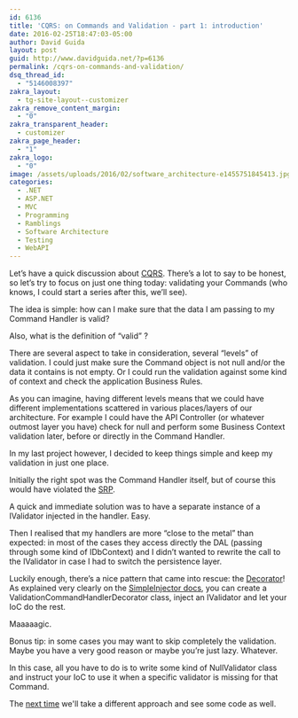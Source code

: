 ```yaml
---
id: 6136
title: 'CQRS: on Commands and Validation - part 1: introduction'
date: 2016-02-25T18:47:03-05:00
author: David Guida
layout: post
guid: http://www.davidguida.net/?p=6136
permalink: /cqrs-on-commands-and-validation/
dsq_thread_id:
  - "5146008397"
zakra_layout:
  - tg-site-layout--customizer
zakra_remove_content_margin:
  - "0"
zakra_transparent_header:
  - customizer
zakra_page_header:
  - "1"
zakra_logo:
  - "0"
image: /assets/uploads/2016/02/software_architecture-e1455751845413.jpg
categories:
  - .NET
  - ASP.NET
  - MVC
  - Programming
  - Ramblings
  - Software Architecture
  - Testing
  - WebAPI
---
```


Let’s have a quick discussion about <a href="http://martinfowler.com/bliki/CQRS.html" target="_blank" rel="noopener noreferrer">CQRS</a>. There’s a lot to say to be honest, so let’s try to focus on just one thing today: validating your Commands (who knows, I could start a series after this, we’ll see).

The idea is simple: how can I make sure that the data I am passing to my Command Handler is valid?

Also, what is the definition of “valid” ?

There are several aspect to take in consideration, several “levels” of validation. I could just make sure the Command object is not null and/or the data it contains is not empty. Or I could run the validation against some kind of context and check the application Business Rules.

As you can imagine, having different levels means that we could have different implementations scattered in various places/layers of our architecture. For example I could have the API Controller (or whatever outmost layer you have) check for null and perform some Business Context validation later, before or directly in the Command Handler.

In my last project however, I decided to keep things simple and keep my validation in just one place.

Initially the right spot was the Command Handler itself, but of course this would have violated the <a href="https://en.wikipedia.org/wiki/Single_responsibility_principle" target="_blank" rel="noopener noreferrer">SRP</a>.

A quick and immediate solution was to have a separate instance of a IValidator<TCommand> injected in the handler. Easy.

Then I realised that my handlers are more “close to the metal” than expected: in most of the cases they access directly the DAL (passing through some kind of IDbContext) and I didn’t wanted to rewrite the call to the IValidator in case I had to switch the persistence layer.

Luckily enough, there’s a nice pattern that came into rescue: the <a href="http://martinfowler.com/bliki/DecoratedCommand.html" target="_blank" rel="noopener noreferrer">Decorator</a>! As explained very clearly on the <a href="http://simpleinjector.readthedocs.org/en/latest/advanced.html#decorators" target="_blank" rel="noopener noreferrer">SimpleInjector docs</a>, you can create a <span class="s1">ValidationCommandHandlerDecorator</span> class, inject an IValidator<TCommand> and let your IoC do the rest.

Maaaaagic.

Bonus tip: in some cases you may want to skip completely the validation. Maybe you have a very good reason or maybe you’re just lazy. Whatever.

In this case, all you have to do is to write some kind of NullValidator<TCommand> class and instruct your IoC to use it when a specific validator is missing for that Command.

The <a href="https://www.davidguida.net/cqrs-on-commands-and-validation-part-2-the-base-handler/" target="_blank" rel="noreferrer noopener">next time</a> we'll take a different approach and see some code as well.